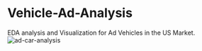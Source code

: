 # Vehicle-Ad-Analysis
EDA analysis and Visualization for Ad Vehicles in the US Market.
![ad-car-analysis](https://github.com/user-attachments/assets/c17945a3-1c91-4990-9185-8b60020fcaac)
